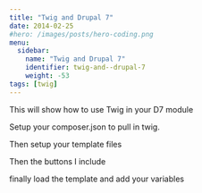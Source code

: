 ```yaml
---
title: "Twig and Drupal 7"
date: 2014-02-25
#hero: /images/posts/hero-coding.png
menu:
  sidebar:
    name: "Twig and Drupal 7"
    identifier: twig-and--drupal-7
    weight: -53
tags: [twig]
---
```


<p>This will show how to use Twig in your D7 module</p>

<p>Setup your composer.json to pull in twig.</p>
<script src="https://gist.github.com/alnutile/9211403.js?file=composer.json"></script>

<p>Then setup your template files</p>
<script src="https://gist.github.com/alnutile/9211403.js?file=table.html"></script>

<p>Then the buttons I include</p>
<script src="https://gist.github.com/alnutile/9211403.js?file=buttons.html"></script>

<p>finally load the template and add your variables</p>
<script src="https://gist.github.com/alnutile/9211403.js?file=load.php"></script>

<p>&nbsp;</p>
